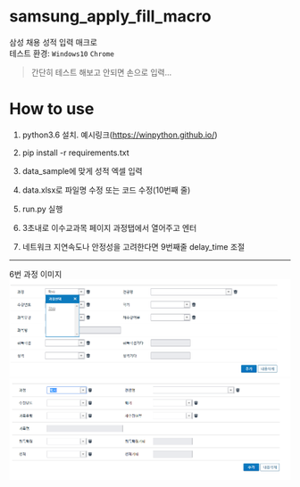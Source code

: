# samsung_apply_fill_macro
삼성 채용 성적 입력 매크로  
테스트 환경: `Windows10` `Chrome`
> 간단히 테스트 해보고 안되면 손으로 입력...

# How to use

1. python3.6 설치. 예시링크(https://winpython.github.io/)

2. pip install -r requirements.txt

3. data_sample에 맞게 성적 엑셀 입력

4. data.xlsx로 파일명 수정 또는 코드 수정(10번째 줄)

5. run.py 실행

6. 3초내로 이수교과목 페이지 과정탭에서 열어주고 엔터

7. 네트워크 지연속도나 안정성을 고려한다면 9번째줄 delay_time 조절

---
6번 과정 이미지
![](docs/1.PNG)  
![](docs/2.PNG)  
